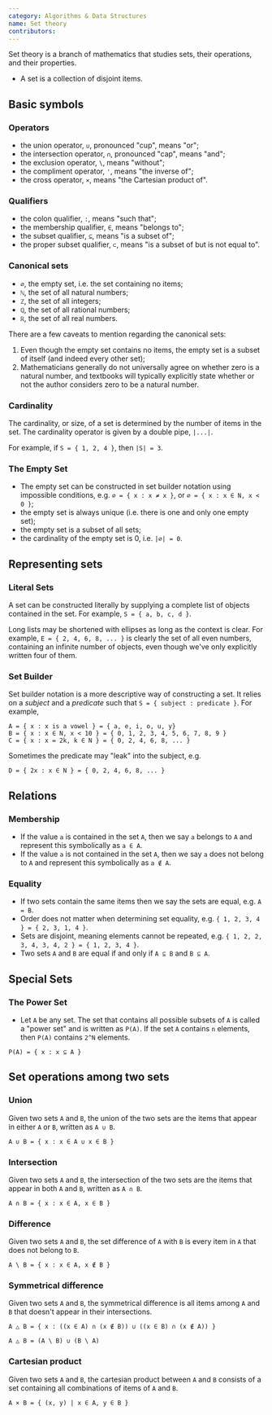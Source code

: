 ```yaml
---
category: Algorithms & Data Structures
name: Set theory
contributors:
---
```


Set theory is a branch of mathematics that studies sets, their operations, and their properties.

- A set is a collection of disjoint items.

## Basic symbols

### Operators

- the union operator, `∪`, pronounced "cup", means "or";
- the intersection operator, `∩`, pronounced "cap", means "and";
- the exclusion operator, `\`, means "without";
- the compliment operator, `'`, means "the inverse of";
- the cross operator, `×`, means "the Cartesian product of".

### Qualifiers

- the colon qualifier, `:`, means "such that";
- the membership qualifier, `∈`, means "belongs to";
- the subset qualifier, `⊆`, means "is a subset of";
- the proper subset qualifier, `⊂`, means "is a subset of but is not equal to".

### Canonical sets

- `∅`, the empty set, i.e. the set containing no items;
- `ℕ`, the set of all natural numbers;
- `ℤ`, the set of all integers;
- `ℚ`, the set of all rational numbers;
- `ℝ`, the set of all real numbers.

There are a few caveats to mention regarding the canonical sets:

1. Even though the empty set contains no items, the empty set is a subset of itself (and indeed every other set);
2. Mathematicians generally do not universally agree on whether zero is a natural number, and textbooks will typically explicitly state whether or not the author considers zero to be a natural number.

### Cardinality

The cardinality, or size, of a set is determined by the number of items in the set. The cardinality operator is given by a double pipe, `|...|`.

For example, if `S = { 1, 2, 4 }`, then `|S| = 3`.

### The Empty Set

- The empty set can be constructed in set builder notation using impossible conditions, e.g. `∅ = { x : x ≠ x }`, or `∅ = { x : x ∈ N, x < 0 }`;
- the empty set is always unique (i.e. there is one and only one empty set);
- the empty set is a subset of all sets;
- the cardinality of the empty set is 0, i.e. `|∅| = 0`.

## Representing sets

### Literal Sets

A set can be constructed literally by supplying a complete list of objects contained in the set. For example, `S = { a, b, c, d }`.

Long lists may be shortened with ellipses as long as the context is clear. For example, `E = { 2, 4, 6, 8, ... }` is clearly the set of all even numbers, containing an infinite number of objects, even though we've only explicitly written four of them.

### Set Builder

Set builder notation is a more descriptive way of constructing a set. It relies on a _subject_ and a _predicate_ such that `S = { subject : predicate }`. For example,

```
A = { x : x is a vowel } = { a, e, i, o, u, y}
B = { x : x ∈ N, x < 10 } = { 0, 1, 2, 3, 4, 5, 6, 7, 8, 9 }
C = { x : x = 2k, k ∈ N } = { 0, 2, 4, 6, 8, ... }
```

Sometimes the predicate may "leak" into the subject, e.g.

```
D = { 2x : x ∈ N } = { 0, 2, 4, 6, 8, ... }
```

## Relations

### Membership

- If the value `a` is contained in the set `A`, then we say `a` belongs to `A` and represent this symbolically as `a ∈ A`.
- If the value `a` is not contained in the set `A`, then we say `a` does not belong to `A` and represent this symbolically as `a ∉ A`.

### Equality

- If two sets contain the same items then we say the sets are equal, e.g. `A = B`.
- Order does not matter when determining set equality, e.g. `{ 1, 2, 3, 4 } = { 2, 3, 1, 4 }`.
- Sets are disjoint, meaning elements cannot be repeated, e.g. `{ 1, 2, 2, 3, 4, 3, 4, 2 } = { 1, 2, 3, 4 }`.
- Two sets `A` and `B` are equal if and only if `A ⊆ B` and `B ⊆ A`.

## Special Sets

### The Power Set

- Let `A` be any set. The set that contains all possible subsets of `A` is called a "power set" and is written as `P(A)`. If the set `A` contains `n` elements, then `P(A)` contains `2^N` elements.

```
P(A) = { x : x ⊆ A }
```

## Set operations among two sets

### Union

Given two sets `A` and `B`, the union of the two sets are the items that appear in either `A` or `B`, written as `A ∪ B`.

```
A ∪ B = { x : x ∈ A ∪ x ∈ B }
```

### Intersection

Given two sets `A` and `B`, the intersection of the two sets are the items that appear in both `A` and `B`, written as `A ∩ B`.

```
A ∩ B = { x : x ∈ A, x ∈ B }
```

### Difference

Given two sets `A` and `B`, the set difference of `A` with `B` is every item in `A` that does not belong to `B`.

```
A \ B = { x : x ∈ A, x ∉ B }
```

### Symmetrical difference

Given two sets `A` and `B`, the symmetrical difference is all items among `A` and `B` that doesn't appear in their intersections.

```
A △ B = { x : ((x ∈ A) ∩ (x ∉ B)) ∪ ((x ∈ B) ∩ (x ∉ A)) }

A △ B = (A \ B) ∪ (B \ A)
```

### Cartesian product

Given two sets `A` and `B`, the cartesian product between `A` and `B` consists of a set containing all combinations of items of `A` and `B`.

```
A × B = { (x, y) | x ∈ A, y ∈ B }
```
